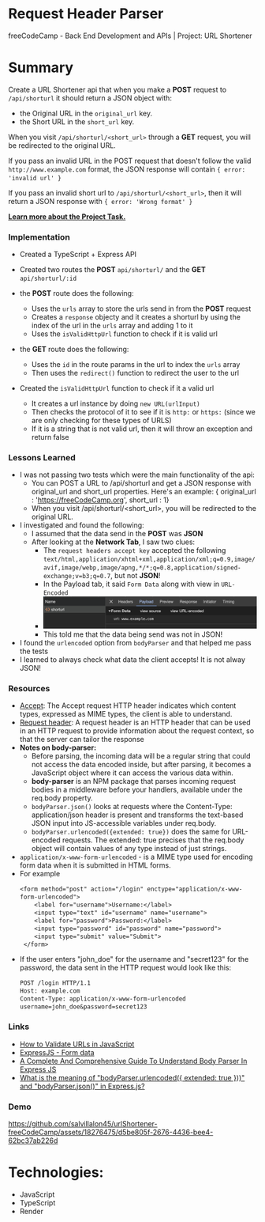 # Request Header Parser

freeCodeCamp - Back End Development and APIs | Project: URL Shortener

# Summary

Create a URL Shortener api that when you make a **POST** request to `/api/shorturl` it should return a JSON object with:

-   the Original URL in the `original_url` key.
-   the Short URL in the `short_url` key.

When you visit `/api/shorturl/<short_url>` through a **GET** request, you will be redirected to the original URL.

If you pass an invalid URL in the POST request that doesn't follow the valid `http://www.example.com` format, the JSON response will contain `{ error: 'invalid url' }`

If you pass an invalid short url to `/api/shorturl/<short_url>`, then it will return a JSON response with `{ error: 'Wrong format' }`

**[Learn more about the Project Task.](https://www.freecodecamp.org/learn/back-end-development-and-apis/back-end-development-and-apis-projects/url-shortener-microservice)**

### Implementation

-   Created a TypeScript + Express API
-   Created two routes the **POST** `api/shorturl/` and the **GET** `api/shorturl/:id`
-   the **POST** route does the following:
    -   Uses the `urls` array to store the urls send in from the **POST** request
    -   Creates a `response` objecty and it creates a shorturl by using the index of the url in the `urls` array and adding 1 to it
    -   Uses the `isValidHttpUrl` function to check if it is valid url
-   the **GET** route does the following:

    -   Uses the `id` in the route params in the url to index the `urls` array
    -   Then uses the `redirect()` function to redirect the user to the url

-   Created the `isValidHttpUrl` function to check if it a valid url
    -   It creates a url instance by doing `new URL(urlInput)`
    -   Then checks the protocol of it to see if it is `http:` or `https:` (since we are only checking for these types of URLS)
    -   If it is a string that is not valid url, then it will throw an exception and return false

### Lessons Learned

-   I was not passing two tests which were the main functionality of the api:
    -   You can POST a URL to /api/shorturl and get a JSON response with original_url and short_url properties. Here's an example: { original_url : 'https://freeCodeCamp.org', short_url : 1}
    -   When you visit /api/shorturl/<short_url>, you will be redirected to the original URL.
-   I investigated and found the following:
    -   I assumed that the data send in the **POST** was **JSON**
    -   After looking at the **Network Tab**, I saw two clues:
        -   The `request headers accept key` accepted the following `text/html,application/xhtml+xml,application/xml;q=0.9,image/avif,image/webp,image/apng,*/*;q=0.8,application/signed-exchange;v=b3;q=0.7`, but not **JSON**!
        -   In the Payload tab, it said `Form Data` along with view in `URL-Encoded`
        -   ![Network Tab Clue](./docs/clue.png)
        -   This told me that the data being send was not in JSON!
-   I found the `urlencoded` option from `bodyParser` and that helped me pass the tests
-   I learned to always check what data the client accepts! It is not alway JSON!

### Resources

-   [Accept](https://developer.mozilla.org/en-US/docs/Web/HTTP/Headers/Accept): The Accept request HTTP header indicates which content types, expressed as MIME types, the client is able to understand.
-   [Request header](https://developer.mozilla.org/en-US/docs/Glossary/Request_header): A request header is an HTTP header that can be used in an HTTP request to provide information about the request context, so that the server can tailor the response
-   **Notes on body-parser:**
    -   Before parsing, the incoming data will be a regular string that could not access the data encoded inside, but after parsing, it becomes a JavaScript object where it can access the various data within.
    -   **body-parser** is an NPM package that parses incoming request bodies in a middleware before your handlers, available under the req.body property.
    -   `bodyParser.json()` looks at requests where the Content-Type: application/json header is present and transforms the text-based JSON input into JS-accessible variables under req.body.
    -   `bodyParser.urlencoded({extended: true})` does the same for URL-encoded requests. The extended: true precises that the req.body object will contain values of any type instead of just strings.
-   `application/x-www-form-urlencoded` - is a MIME type used for encoding form data when it is submitted in HTML forms.
-  For example
    ```
    <form method="post" action="/login" enctype="application/x-www-form-urlencoded">
        <label for="username">Username:</label>
        <input type="text" id="username" name="username">
        <label for="password">Password:</label>
        <input type="password" id="password" name="password">
        <input type="submit" value="Submit">
     </form>
    ```
-   If the user enters "john_doe" for the username and "secret123" for the password, the data sent in the HTTP request would look like this:
    ```
    POST /login HTTP/1.1
    Host: example.com
    Content-Type: application/x-www-form-urlencoded
    username=john_doe&password=secret123
    ```

### Links
- [How to Validate URLs in JavaScript
](https://www.freecodecamp.org/news/how-to-validate-urls-in-javascript/#how-to-use-the-url-constructor-to-validate-urls)
- [ExpressJS - Form data
](https://www.tutorialspoint.com/expressjs/expressjs_form_data.htm)
- [A Complete And Comprehensive Guide To Understand Body Parser In Express JS
](https://www.simplilearn.com/tutorials/nodejs-tutorial/body-parser-in-express-js)
- [What is the meaning of "bodyParser.urlencoded({ extended: true }))" and "bodyParser.json()" in Express.js?](https://stackoverflow.com/questions/55558402/what-is-the-meaning-of-bodyparser-urlencoded-extended-true-and-bodypar)

### Demo


https://github.com/salvillalon45/urlShortener-freeCodeCamp/assets/18276475/d5be805f-2676-4436-bee4-62bc37ab226d

# Technologies:

-   JavaScript
-   TypeScript
-   Render
